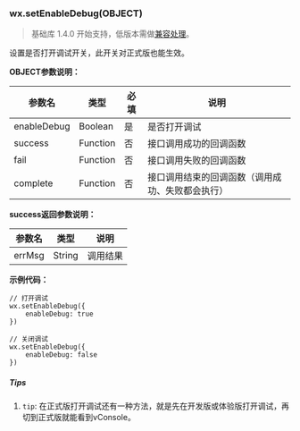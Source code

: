 <!-- https://developers.weixin.qq.com/miniprogram/dev/api/setEnableDebug.html -->

### wx.setEnableDebug(OBJECT)

> 基础库 1.4.0 开始支持，低版本需做[兼容处理](https://developers.weixin.qq.com/miniprogram/dev/framework/compatibility.html)。

设置是否打开调试开关，此开关对正式版也能生效。

**OBJECT参数说明：**

  参数名        |  类型       |  必填 |  说明                       
----------------|-------------|-------|-----------------------------
  enableDebug   |  Boolean    |  是   |  是否打开调试               
  success       |  Function   |  否   |  接口调用成功的回调函数     
  fail          |  Function   |  否   |  接口调用失败的回调函数     
  complete      |  Function   |  否   |接口调用结束的回调函数（调用成功、失败都会执行）

**success返回参数说明：**

  参数名   |  类型     |  说明   
-----------|-----------|---------
  errMsg   |  String   | 调用结果

**示例代码：**

    // 打开调试
    wx.setEnableDebug({
        enableDebug: true
    })
    
    // 关闭调试
    wx.setEnableDebug({
        enableDebug: false
    })
    

##### Tips

1.  `tip`: 在正式版打开调试还有一种方法，就是先在开发版或体验版打开调试，再切到正式版就能看到vConsole。
